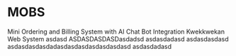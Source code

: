 # MOBS
Mini Ordering and Billing System with AI Chat Bot Integration
Kwekkwekan Web System
asdasd
ASDASDASDASDasdadsd
asdasdadasd
asdasdasdasd
asdasdasdasdadasdasdasdasdasdasdasd
asdasdadasd
